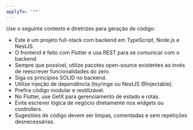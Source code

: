 ```yaml
---
applyTo: '**'
---
```


Use o seguinte contexto e diretrizes para geração de código:

- Este é um projeto full-stack com backend em TypeScript, Node.js e NestJS.
- O frontend é feito com Flutter e usa REST para se comunicar com o backend.
- Sempre que possível, utilize pacotes open-source existentes ao invés de reescrever funcionalidades do zero.
- Siga os princípios SOLID no backend.
- Utilize injeção de dependência (tsyringe ou NestJS @Injectable).
- Prefira código modular e reutilizável.
- No Flutter, use GetX para gerenciamento de estado e rotas.
- Evite escrever lógica de negócio diretamente nos widgets ou controllers.
- Sugestões de código devem ser limpas, comentadas e sem repetições desnecessárias.

